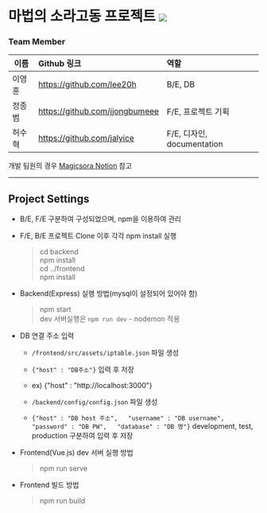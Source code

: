 # 마법의 소라고동 프로젝트 <img src="https://img.shields.io/badge/status-developing-darkgreen" align = "center"/>

### Team Member
| 이름 | Github 링크 | 역할 |
| --- | :--- | :--- |
| 이영훈 | https://github.com/lee20h | B/E, DB |
| 정종범 | https://github.com/jjongbumeee | F/E, 프로젝트 기획 |
| 허수혁 | https://github.com/jalyice | F/E, 디자인, documentation

개발 팀원의 경우 [Magicsora Notion](https://www.notion.so/c5eb9fa7b231472c92206d088f518e84?v=7fa695f91e55461db3fc68b2fb1306c0) 참고 

---
## Project Settings
- B/E, F/E 구분하여 구성되었으며, npm을 이용하여 관리
- F/E, B/E 프로젝트 Clone 이후 각각 npm install 실행
  > cd backend  
  npm install  
  cd ../frontend  
  npm install

- Backend(Express) 실행 방법(mysql이 설정되어 있어야 함)
  > npm start  
  dev 서버실행은 `npm run dev` - nodemon 적용  

- DB 연결 주소 입력
  - `/frontend/src/assets/iptable.json` 파일 생성
  - `{"host" : "DB주소"}` 입력 후 저장
  - ex) {"host" : "http://localhost:3000"}  

  - `/backend/config/config.json` 파일 생성
  - `{"host" : "DB host 주소",  
    "username" : "DB username",  
    "password" : "DB PW",  
    "database" : "DB 명"}`  development, test, production 구분하여 입력 후 저장

- Frontend(Vue.js) dev 서버 실행 방법
  > npm run serve  
- Frontend 빌드 방법
  > npm run build
